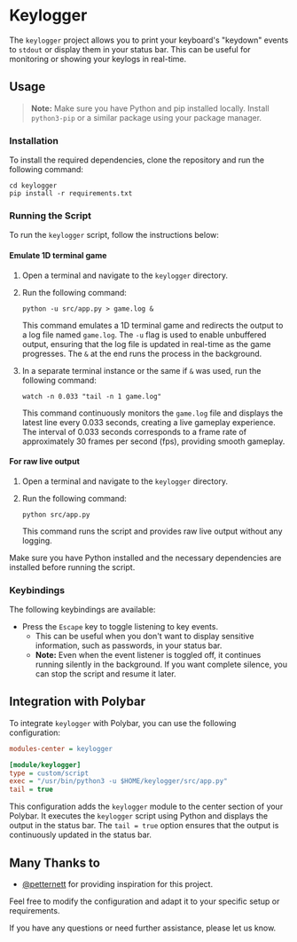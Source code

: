# Keylogger

The `keylogger` project allows you to print your keyboard's "keydown" 
events to `stdout` or display them in your status bar. 
This can be useful for monitoring or showing your keylogs in real-time.

## Usage

> **Note:** Make sure you have Python and pip installed locally.
> Install `python3-pip` or a similar package using your package manager.

### Installation

To install the required dependencies, clone the repository and run
the following command:

```shell
cd keylogger
pip install -r requirements.txt
```

### Running the Script

To run the `keylogger` script, follow the instructions below:

#### Emulate 1D terminal game

1. Open a terminal and navigate to the `keylogger` directory.
2. Run the following command:

   ```shell
   python -u src/app.py > game.log &
   ```

   This command emulates a 1D terminal game and redirects the output to a log file named `game.log`. The `-u` flag is used to enable unbuffered output, ensuring that the log file is updated in real-time as the game progresses. The `&` at the end runs the process in the background.

3. In a separate terminal instance or the same if `&` was used, run the following command:

   ```shell
   watch -n 0.033 "tail -n 1 game.log"
   ```

   This command continuously monitors the `game.log` file and displays the latest line every 0.033 seconds, creating a live gameplay experience. The interval of 0.033 seconds corresponds to a frame rate of approximately 30 frames per second (fps), providing smooth gameplay.

#### For raw live output

1. Open a terminal and navigate to the `keylogger` directory.
2. Run the following command:

   ```shell
   python src/app.py
   ```

   This command runs the script and provides raw live output without any logging.

Make sure you have Python installed and the necessary dependencies are installed before running the script.

### Keybindings

The following keybindings are available:

- Press the `Escape` key to toggle listening to key events.
  - This can be useful when you don't want to display sensitive information,
    such as passwords, in your status bar.
  - **Note:** Even when the event listener is toggled off, it continues running
    silently in the background. If you want complete silence, you can stop
    the script and resume it later.

## Integration with Polybar

To integrate `keylogger` with Polybar, you can use the following configuration:

```ini
modules-center = keylogger

[module/keylogger]
type = custom/script
exec = "/usr/bin/python3 -u $HOME/keylogger/src/app.py"
tail = true
```

This configuration adds the `keylogger` module to the center section of
your Polybar. It executes the `keylogger` script using Python and
displays the output in the status bar. The `tail = true` option ensures
that the output is continuously updated in the status bar.

## Many Thanks to

- [@petternett](https://github.com/petternett/railway-statusbar)
  for providing inspiration for this project.

Feel free to modify the configuration and adapt it to your specific setup
or requirements.

If you have any questions or need further assistance, please let us know.

